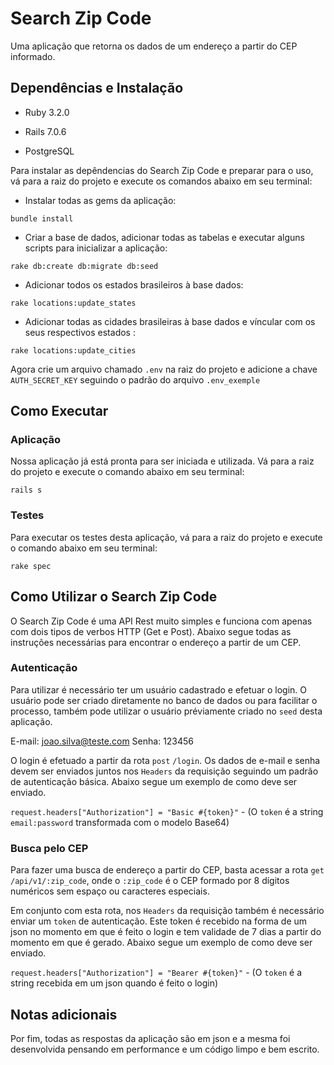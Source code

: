 # Search Zip Code

Uma aplicação que retorna os dados de um endereço a partir do CEP informado.

## Dependências e Instalação

* Ruby 3.2.0

* Rails 7.0.6

* PostgreSQL

Para instalar as depêndencias do Search Zip Code e preparar para o uso, vá para a raiz do projeto e execute os comandos abaixo em seu terminal:

* Instalar todas as gems da aplicação:
```console
bundle install
```

* Criar a base de dados, adicionar todas as tabelas e executar alguns scripts para inicializar a aplicação:
```console
rake db:create db:migrate db:seed
```

* Adicionar todos os estados brasileiros à base dados:
```console
rake locations:update_states
```

* Adicionar todas as cidades brasileiras à base dados e víncular com os seus respectivos estados  :
```console
rake locations:update_cities
```

Agora crie um arquivo chamado `.env` na raiz do projeto e adicione a chave `AUTH_SECRET_KEY` seguindo o padrão do arquivo `.env_exemple`

## Como Executar

### Aplicação

Nossa aplicação já está pronta para ser iniciada e utilizada. Vá para a raiz do projeto e execute o comando abaixo em seu terminal:

```console
rails s
```

### Testes

Para executar os testes desta aplicação, vá para a raiz do projeto e execute o comando abaixo em seu terminal:

```console
rake spec
```

## Como Utilizar o Search Zip Code

O Search Zip Code é uma API Rest muito simples e funciona com apenas com dois tipos de verbos HTTP (Get e Post). Abaixo segue todas as instruções necessárias para encontrar o endereço a partir de um CEP.

### Autenticação

Para utilizar é necessário ter um usuário cadastrado e efetuar o login. O usuário pode ser criado diretamente no banco de dados ou para facilitar o processo, também pode utilizar o usuário préviamente criado no `seed` desta aplicação.

E-mail: joao.silva@teste.com
Senha: 123456

O login é efetuado a partir da rota `post` `/login`. Os dados de e-mail e senha devem ser enviados juntos nos `Headers` da requisição seguindo um padrão de autenticação básica. Abaixo segue um exemplo de como deve ser enviado.

`request.headers["Authorization"] = "Basic #{token}"` - (O `token` é a string `email:password` transformada com o modelo Base64)

### Busca pelo CEP

Para fazer uma busca de endereço a partir do CEP, basta acessar a rota `get` `/api/v1/:zip_code`, onde o `:zip_code` é o CEP formado por 8 dígitos numéricos sem espaço ou caracteres especiais.

Em conjunto com esta rota, nos `Headers` da requisição também é necessário enviar um `token` de autenticação. Este token é recebido na forma de um json no momento em que é feito o login e tem validade de 7 dias a partir do momento em que é gerado. Abaixo segue um exemplo de como deve ser enviado.

`request.headers["Authorization"] = "Bearer #{token}"` - (O `token` é a string recebida em um json quando é feito o login)

## Notas adicionais

Por fim, todas as respostas da aplicação são em json e a mesma foi desenvolvida pensando em performance e um código limpo e bem escrito.

